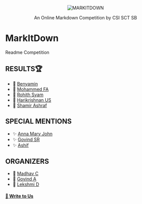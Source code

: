 <p align="center">
 <img src="https://github.com/CSI-SCT-SB/MarkItDown/blob/main/DON'T%20OPEN%20THIS/png_20221106_132758_0000.png" alt="MARKITDOWN" />
 <p align="center">An Online Markdown Competition by CSI SCT SB</p>
</p>

# MarkItDown
Readme Competition 

## RESULTS🏆
- 🥇 [Benyamin](https://github.com/benAJoseph)
- 🥈 [Mohammed FA](https://github.com/mohd-fa)
- 🥉 [Rohith Syam](https://github.com/rxhith)
- 🏅 [Harikrishnan US](https://github.com/HKRcodes)
- 🏅 [Shamir Ashraf](https://github.com/shamiroxs)

## SPECIAL MENTIONS
- ✨ [Anna Mary John](https://github.com/Annamjohn)
- ✨ [Govind SR](https://github.com/theinfinox)
- ✨ [Ashif](https://github.com/azhiif)

## ORGANIZERS
- 👥 [Madhav C](https://github.com/madhavc21)
- 👥 [Govind A](https://github.com/GOVINDFROMINDIA)
- 👥 [Lekshmi D](https://github.com/Lekshmi-D)

#### [📝 Write to Us](mailto:csi@sctce.ac.in)
